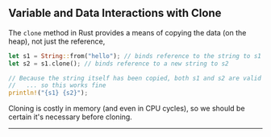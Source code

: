 ## Variable and Data Interactions with Clone ##

The ```clone``` method in Rust provides a means of copying the data (on the
heap), not just the reference,

```rust
let s1 = String::from("hello"); // binds reference to the string to s1
let s2 = s1.clone(); // binds reference to a new string to s2

// Because the string itself has been copied, both s1 and s2 are valid
//   ... so this works fine
println!("{s1} {s2}");
```

Cloning is costly in memory (and even in CPU cycles), so we should be certain
it's necessary before cloning.

---
